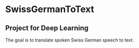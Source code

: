 # SwissGermanToText

## Project for Deep Learning

The goal is to translate spoken Swiss German speech to text.